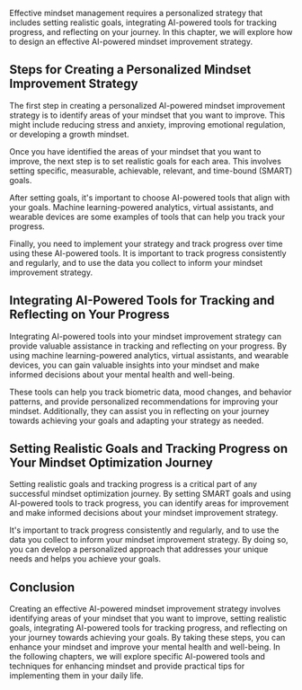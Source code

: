 

Effective mindset management requires a personalized strategy that includes setting realistic goals, integrating AI-powered tools for tracking progress, and reflecting on your journey. In this chapter, we will explore how to design an effective AI-powered mindset improvement strategy.

Steps for Creating a Personalized Mindset Improvement Strategy
--------------------------------------------------------------

The first step in creating a personalized AI-powered mindset improvement strategy is to identify areas of your mindset that you want to improve. This might include reducing stress and anxiety, improving emotional regulation, or developing a growth mindset.

Once you have identified the areas of your mindset that you want to improve, the next step is to set realistic goals for each area. This involves setting specific, measurable, achievable, relevant, and time-bound (SMART) goals.

After setting goals, it's important to choose AI-powered tools that align with your goals. Machine learning-powered analytics, virtual assistants, and wearable devices are some examples of tools that can help you track your progress.

Finally, you need to implement your strategy and track progress over time using these AI-powered tools. It is important to track progress consistently and regularly, and to use the data you collect to inform your mindset improvement strategy.

Integrating AI-Powered Tools for Tracking and Reflecting on Your Progress
-------------------------------------------------------------------------

Integrating AI-powered tools into your mindset improvement strategy can provide valuable assistance in tracking and reflecting on your progress. By using machine learning-powered analytics, virtual assistants, and wearable devices, you can gain valuable insights into your mindset and make informed decisions about your mental health and well-being.

These tools can help you track biometric data, mood changes, and behavior patterns, and provide personalized recommendations for improving your mindset. Additionally, they can assist you in reflecting on your journey towards achieving your goals and adapting your strategy as needed.

Setting Realistic Goals and Tracking Progress on Your Mindset Optimization Journey
----------------------------------------------------------------------------------

Setting realistic goals and tracking progress is a critical part of any successful mindset optimization journey. By setting SMART goals and using AI-powered tools to track progress, you can identify areas for improvement and make informed decisions about your mindset improvement strategy.

It's important to track progress consistently and regularly, and to use the data you collect to inform your mindset improvement strategy. By doing so, you can develop a personalized approach that addresses your unique needs and helps you achieve your goals.

Conclusion
----------

Creating an effective AI-powered mindset improvement strategy involves identifying areas of your mindset that you want to improve, setting realistic goals, integrating AI-powered tools for tracking progress, and reflecting on your journey towards achieving your goals. By taking these steps, you can enhance your mindset and improve your mental health and well-being. In the following chapters, we will explore specific AI-powered tools and techniques for enhancing mindset and provide practical tips for implementing them in your daily life.
